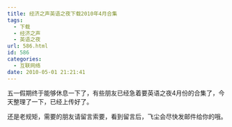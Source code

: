 ```yaml
---
title: 经济之声英语之夜下载2010年4月合集
tags:
  - 下载
  - 经济之声
  - 英语之夜
url: 586.html
id: 586
categories:
  - 互联网络
date: 2010-05-01 21:21:41
---
```


五一假期终于能够休息一下了，有些朋友已经急着要英语之夜4月份的合集了，今天整理了一下，已经上传好了。  

还是老规矩，需要的朋友请留言索要，看到留言后，飞尘会尽快发邮件给你的哦。